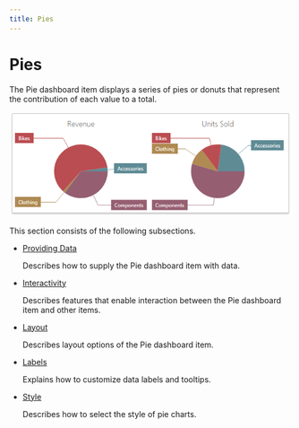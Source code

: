 ```yaml
---
title: Pies
---
```

# Pies
The Pie dashboard item displays a series of pies or donuts that represent the contribution of each value to a total.

![wdd-dashboard-items-pies](../../../images/Img125125.png)

This section consists of the following subsections.
* [Providing Data](../../../../dashboard-for-web/articles/web-dashboard-designer-mode/designing-dashboard-items/pies/providing-data.md)
	
	Describes how to supply the Pie dashboard item with data.
* [Interactivity](../../../../dashboard-for-web/articles/web-dashboard-designer-mode/designing-dashboard-items/pies/interactivity.md)
	
	Describes features that enable interaction between the Pie dashboard item and other items.
* [Layout](../../../../dashboard-for-web/articles/web-dashboard-designer-mode/designing-dashboard-items/pies/layout.md)
	
	Describes layout options of the Pie dashboard item.
* [Labels](../../../../dashboard-for-web/articles/web-dashboard-designer-mode/designing-dashboard-items/pies/labels.md)
	
	Explains how to customize data labels and tooltips.
* [Style](../../../../dashboard-for-web/articles/web-dashboard-designer-mode/designing-dashboard-items/pies/style.md)
	
	Describes how to select the style of pie charts.